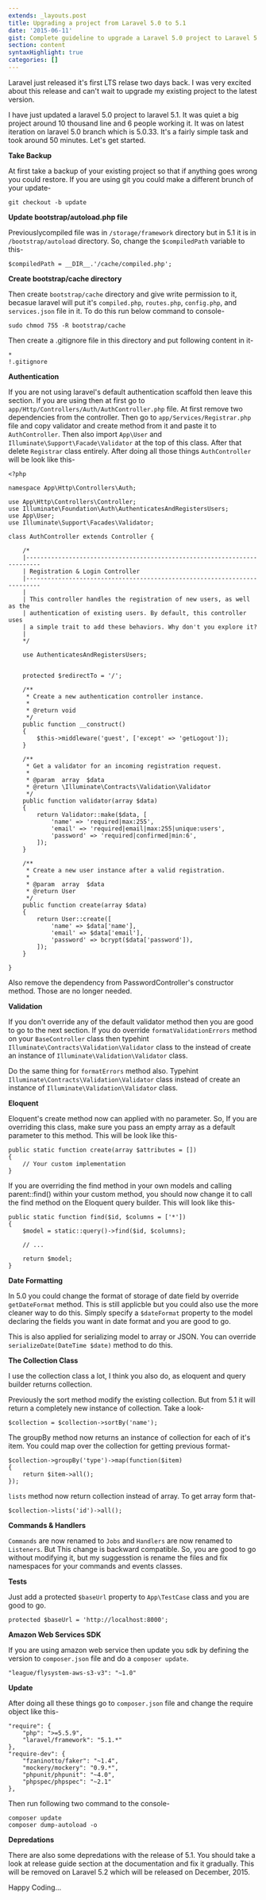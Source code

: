 ```yaml
---
extends: _layouts.post
title: Upgrading a project from Laravel 5.0 to 5.1
date: '2015-06-11'
gist: Complete guideline to upgrade a Laravel 5.0 project to Laravel 5.1
section: content
syntaxHighlight: true
categories: []
---
```


Laravel just released it's first LTS relase two days back. I was very excited about this release and can't wait to upgrade my existing project to the latest version.

I have just updated a laravel 5.0 project to laravel 5.1\. It was quiet a big project around 10 thousand line and 6 people working it. It was on latest iteration on laravel 5.0 branch which is 5.0.33\. It's a fairly simple task and took around 50 minutes. Let's get started.

**Take Backup**

At first take a backup of your existing project so that if anything goes wrong you could restore. If you are using git you could make a different brunch of your update-

```
git checkout -b update
```

**Update bootstrap/autoload.php file**

Previouslycompiled file was in `/storage/framework` directory but in 5.1 it is in `/bootstrap/autoload` directory. So, change the `$compiledPath` variable to this-

```
$compiledPath = __DIR__.'/cache/compiled.php';
```

**Create bootstrap/cache directory**

Then create `bootstrap/cache` directory and give write permission to it, becasue laravel will put it's `compiled.php`, `routes.php`, `config.php`, and `services.json` file in it. To do this run below command to console-

```
sudo chmod 755 -R bootstrap/cache
```

Then create a .gitignore file in this directory and put following content in it-

```
*
!.gitignore
```

**Authentication**

If you are not using laravel's default authentication scaffold then leave this section. If you are using then at first go to `app/Http/Controllers/Auth/AuthController.php` file. At first remove two dependencies from the controller. Then go to `app/Services/Registrar.php` file and copy validator and create method from it and paste it to `AuthController`. Then also import `App\User` and `Illuminate\Support\Facade\Validator` at the top of this class. After that delete `Registrar` class entirely. After doing all those things `AuthController` will be look like this-

```
<?php

namespace App\Http\Controllers\Auth;

use App\Http\Controllers\Controller;
use Illuminate\Foundation\Auth\AuthenticatesAndRegistersUsers;
use App\User;
use Illuminate\Support\Facades\Validator;

class AuthController extends Controller {

    /*
    |--------------------------------------------------------------------------
    | Registration & Login Controller
    |--------------------------------------------------------------------------
    |
    | This controller handles the registration of new users, as well as the
    | authentication of existing users. By default, this controller uses
    | a simple trait to add these behaviors. Why don't you explore it?
    |
    */

    use AuthenticatesAndRegistersUsers;


    protected $redirectTo = '/';

    /**
     * Create a new authentication controller instance.
     *
     * @return void
     */
    public function __construct()
    {
        $this->middleware('guest', ['except' => 'getLogout']);
    }

    /**
     * Get a validator for an incoming registration request.
     *
     * @param  array  $data
     * @return \Illuminate\Contracts\Validation\Validator
     */
    public function validator(array $data)
    {
        return Validator::make($data, [
            'name' => 'required|max:255',
            'email' => 'required|email|max:255|unique:users',
            'password' => 'required|confirmed|min:6',
        ]);
    }

    /**
     * Create a new user instance after a valid registration.
     *
     * @param  array  $data
     * @return User
     */
    public function create(array $data)
    {
        return User::create([
            'name' => $data['name'],
            'email' => $data['email'],
            'password' => bcrypt($data['password']),
        ]);
    }

}
```

Also remove the dependency from PasswordController's constructor method. Those are no longer needed.

**Validation**

If you don't override any of the default validator method then you are good to go to the next section. If you do override `formatValidationErrors` method on your `BaseController` class then typehint `Illuminate\Contracts\Validation\Validator` class to the instead of create an instance of `Illuminate\Validation\Validator` class.

Do the same thing for `formatErrors` method also. Typehint `Illuminate\Contracts\Validation\Validator` class instead of create an instance of `Illuminate\Validation\Validator` class.

**Eloquent**

Eloquent's create method now can applied with no parameter. So, If you are overriding this class, make sure you pass an empty array as a default parameter to this method. This will be look like this-

```
public static function create(array $attributes = [])
{
    // Your custom implementation
}
```

If you are overriding the find method in your own models and calling parent::find() within your custom method, you should now change it to call the find method on the Eloquent query builder. This will look like this-

```
public static function find($id, $columns = ['*'])
{
    $model = static::query()->find($id, $columns);

    // ...

    return $model;
}
```

**Date Formatting**

In 5.0 you could change the format of storage of date field by override `getDateFormat` method. This is still applicble but you could also use the more cleaner way to do this. Simply specify a `$dateFormat` property to the model declaring the fields you want in date format and you are good to go.

This is also applied for serializing model to array or JSON. You can override `serializeDate(DateTime $date)` method to do this.

**The Collection Class**

I use the collection class a lot, I think you also do, as eloquent and query builder returns collection.

Previously the sort method modify the existing collection. But from 5.1 it will return a completely new instance of collection. Take a look-

```
$collection = $collection->sortBy('name');
```

The groupBy method now returns an instance of collection for each of it's item. You could map over the collection for getting previous format-

```
$collection->groupBy('type')->map(function($item)
{
    return $item->all();
});
```

`lists` method now return collection instead of array. To get array form that-

```
$collection->lists('id')->all();
```

**Commands & Handlers**

`Commands` are now renamed to `Jobs` and `Handlers` are now renamed to `Listeners`. But This change is backward compatible. So, you are good to go without modifying it, but my suggesstion is rename the files and fix namespaces for your commands and events classes.

**Tests**

Just add a protected `$baseUrl` property to `App\TestCase` class and you are good to go.

```
protected $baseUrl = 'http://localhost:8000';
```

**Amazon Web Services SDK**

If you are using amazon web service then update you sdk by defining the version to `composer.json` file and do a `composer update`.

```
"league/flysystem-aws-s3-v3": "~1.0"
```

**Update**

After doing all these things go to `composer.json` file and change the require object like this-

```
"require": {
    "php": ">=5.5.9",
    "laravel/framework": "5.1.*"
},
"require-dev": {
    "fzaninotto/faker": "~1.4",
    "mockery/mockery": "0.9.*",
    "phpunit/phpunit": "~4.0",
    "phpspec/phpspec": "~2.1"
},
```

Then run following two command to the console-

```
composer update
composer dump-autoload -o
```

**Depredations**

There are also some depredations with the release of 5.1\. You should take a look at release guide section at the documentation and fix it gradually. This will be removed on Laravel 5.2 which will be released on December, 2015.

Happy Coding...
